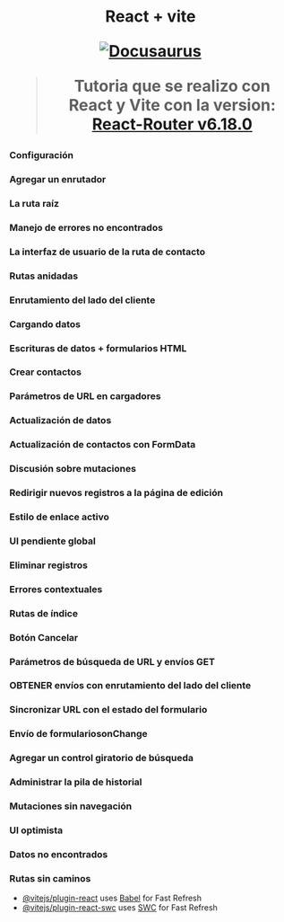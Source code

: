 <h1 align="center">
  <p align="center">React + vite </p>
  <a href="https://docusaurus.io"><img src="https://docusaurus.io/img/slash-introducing.svg" alt="Docusaurus"></a>

> Tutoria que se realizo con React y Vite con la version: [React-Router v6.18.0](https://reactrouter.com/en/6.18.0/start/tutorial)

### Configuración
### Agregar un enrutador
### La ruta raíz
### Manejo de errores no encontrados
### La interfaz de usuario de la ruta de contacto
### Rutas anidadas
### Enrutamiento del lado del cliente
### Cargando datos
### Escrituras de datos + formularios HTML
### Crear contactos
### Parámetros de URL en cargadores
### Actualización de datos
### Actualización de contactos con FormData
### Discusión sobre mutaciones
### Redirigir nuevos registros a la página de edición
### Estilo de enlace activo
### UI pendiente global
### Eliminar registros
### Errores contextuales
### Rutas de índice
### Botón Cancelar
### Parámetros de búsqueda de URL y envíos GET
### OBTENER envíos con enrutamiento del lado del cliente
### Sincronizar URL con el estado del formulario
### Envío de formulariosonChange
### Agregar un control giratorio de búsqueda
### Administrar la pila de historial
### Mutaciones sin navegación
### UI optimista
### Datos no encontrados
### Rutas sin caminos


- [@vitejs/plugin-react](https://github.com/vitejs/vite-plugin-react/blob/main/packages/plugin-react/README.md) uses [Babel](https://babeljs.io/) for Fast Refresh
- [@vitejs/plugin-react-swc](https://github.com/vitejs/vite-plugin-react-swc) uses [SWC](https://swc.rs/) for Fast Refresh
